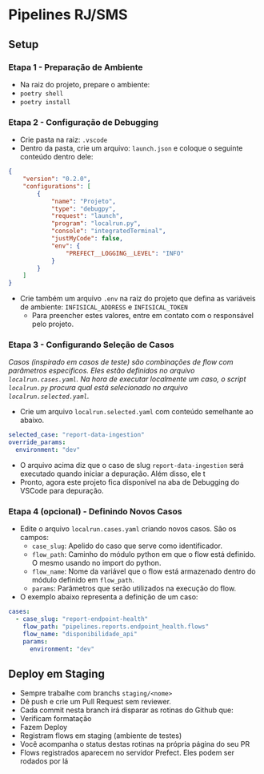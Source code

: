 # Pipelines RJ/SMS

## Setup

### Etapa 1 - Preparação de Ambiente
- Na raiz do projeto, prepare o ambiente:
 - `poetry shell`
 - `poetry install`

### Etapa 2 - Configuração de Debugging
- Crie pasta na raiz: `.vscode`
- Dentro da pasta, crie um arquivo: `launch.json` e coloque o seguinte conteúdo dentro dele:

```json
{
    "version": "0.2.0",
    "configurations": [
        {
            "name": "Projeto",
            "type": "debugpy",
            "request": "launch",
            "program": "localrun.py",
            "console": "integratedTerminal",
            "justMyCode": false,
            "env": {
                "PREFECT__LOGGING__LEVEL": "INFO"
            }
        }
    ]
}
```
- Crie também um arquivo `.env` na raiz do projeto que defina as variáveis de ambiente: `INFISICAL_ADDRESS` e `INFISICAL_TOKEN`
    - Para preencher estes valores, entre em contato com o responsável pelo projeto.

### Etapa 3 - Configurando Seleção de Casos
_Casos (inspirado em casos de teste) são combinações de flow com parâmetros especificos. Eles estão definidos no arquivo `localrun.cases.yaml`. Na hora de executar localmente um caso, o script `localrun.py` procura qual está selecionado no arquivo `localrun.selected.yaml`._
- Crie um arquivo `localrun.selected.yaml` com conteúdo semelhante ao abaixo.

```yaml
selected_case: "report-data-ingestion"
override_params:
  environment: "dev"
```

- O arquivo acima diz que o caso de slug `report-data-ingestion` será executado quando iniciar a depuração. Além disso, ele t
- Pronto, agora este projeto fica disponível na aba de Debugging do VSCode para depuração.

### Etapa 4 (opcional) - Definindo Novos Casos
- Edite o arquivo `localrun.cases.yaml` criando novos casos. São os campos:
    - `case_slug`: Apelido do caso que serve como identificador.
    - `flow_path`: Caminho do módulo python em que o flow está definido. O mesmo usando no import do python.
    - `flow_name`: Nome da variável que o flow está armazenado dentro do módulo definido em `flow_path`.
    - `params`: Parâmetros que serão utilizados na execução do flow.
- O exemplo abaixo representa a definição de um caso:

```yaml
cases:
  - case_slug: "report-endpoint-health"
    flow_path: "pipelines.reports.endpoint_health.flows"
    flow_name: "disponibilidade_api"
    params:
      environment: "dev"
```

## Deploy em Staging
- Sempre trabalhe com branchs `staging/<nome>`
- Dê push e crie um Pull Request sem reviewer.
- Cada commit nesta branch irá disparar as rotinas do Github que:
 - Verificam formatação
 - Fazem Deploy
 - Registram flows em staging (ambiente de testes)
- Você acompanha o status destas rotinas na própria página do seu PR
- Flows registrados aparecem no servidor Prefect. Eles podem ser rodados por lá